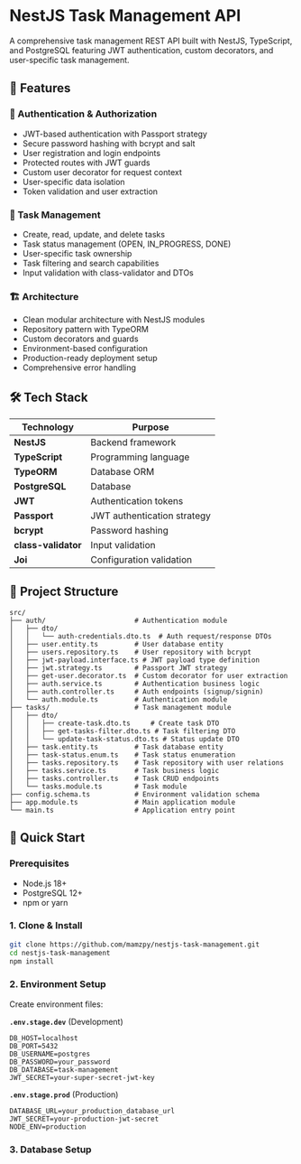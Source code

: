 # NestJS Task Management API

A comprehensive task management REST API built with NestJS, TypeScript, and PostgreSQL featuring JWT authentication, custom decorators, and user-specific task management.

## 🚀 Features

### 🔐 Authentication & Authorization
- JWT-based authentication with Passport strategy
- Secure password hashing with bcrypt and salt
- User registration and login endpoints
- Protected routes with JWT guards
- Custom user decorator for request context
- User-specific data isolation
- Token validation and user extraction

### 📝 Task Management
- Create, read, update, and delete tasks
- Task status management (OPEN, IN_PROGRESS, DONE)
- User-specific task ownership
- Task filtering and search capabilities
- Input validation with class-validator and DTOs

### 🏗️ Architecture
- Clean modular architecture with NestJS modules
- Repository pattern with TypeORM
- Custom decorators and guards
- Environment-based configuration
- Production-ready deployment setup
- Comprehensive error handling

## 🛠️ Tech Stack

| Technology | Purpose |
|------------|---------|
| **NestJS** | Backend framework |
| **TypeScript** | Programming language |
| **TypeORM** | Database ORM |
| **PostgreSQL** | Database |
| **JWT** | Authentication tokens |
| **Passport** | JWT authentication strategy |
| **bcrypt** | Password hashing |
| **class-validator** | Input validation |
| **Joi** | Configuration validation |

## 📁 Project Structure

```
src/
├── auth/                      # Authentication module
│   ├── dto/
│   │   └── auth-credentials.dto.ts  # Auth request/response DTOs
│   ├── user.entity.ts         # User database entity
│   ├── users.repository.ts    # User repository with bcrypt
│   ├── jwt-payload.interface.ts # JWT payload type definition
│   ├── jwt.strategy.ts        # Passport JWT strategy
│   ├── get-user.decorator.ts  # Custom decorator for user extraction
│   ├── auth.service.ts        # Authentication business logic
│   ├── auth.controller.ts     # Auth endpoints (signup/signin)
│   └── auth.module.ts         # Authentication module
├── tasks/                     # Task management module
│   ├── dto/
│   │   ├── create-task.dto.ts     # Create task DTO
│   │   ├── get-tasks-filter.dto.ts # Task filtering DTO
│   │   └── update-task-status.dto.ts # Status update DTO
│   ├── task.entity.ts         # Task database entity
│   ├── task-status.enum.ts    # Task status enumeration
│   ├── tasks.repository.ts    # Task repository with user relations
│   ├── tasks.service.ts       # Task business logic
│   ├── tasks.controller.ts    # Task CRUD endpoints
│   └── tasks.module.ts        # Task module
├── config.schema.ts           # Environment validation schema
├── app.module.ts              # Main application module
└── main.ts                    # Application entry point
```

## 🚀 Quick Start

### Prerequisites
- Node.js 18+
- PostgreSQL 12+
- npm or yarn

### 1. Clone & Install
```bash
git clone https://github.com/mamzpy/nestjs-task-management.git
cd nestjs-task-management
npm install
```

### 2. Environment Setup
Create environment files:

**`.env.stage.dev`** (Development)
```env
DB_HOST=localhost
DB_PORT=5432
DB_USERNAME=postgres
DB_PASSWORD=your_password
DB_DATABASE=task-management
JWT_SECRET=your-super-secret-jwt-key
```

**`.env.stage.prod`** (Production)
```env
DATABASE_URL=your_production_database_url
JWT_SECRET=your-production-jwt-secret
NODE_ENV=production
```

### 3. Database Setup
```
